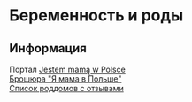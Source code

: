 # Беременность и роды

## Информация

Портал [Jestem mamą w Polsce](https://mamawpolsce.wordpress.com/)  
[Брошюра "Я мама в Польше"](https://yadi.sk/i/I-X3ACqq3QHJaB)  
[Список роддомов с отзывами](https://www.gdzierodzic.info/placowka/szukaj)
